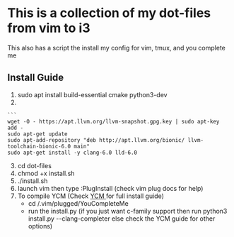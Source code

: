 # This is a collection of my dot-files from vim to i3
This also has a script the install my config for vim, tmux, and you complete me
## Install Guide
  1. sudo apt install build-essential cmake python3-dev
  2.
    ```
    wget -O - https://apt.llvm.org/llvm-snapshot.gpg.key | sudo apt-key add -
    sudo apt-get update
    sudo apt-add-repository "deb http://apt.llvm.org/bionic/ llvm-toolchain-bionic-6.0 main"
    sudo apt-get install -y clang-6.0 lld-6.0
  3. cd dot-files
  4. chmod +x install.sh
  5. ./install.sh
  6. launch vim then type :PlugInstall (check vim plug docs for help)
  7. To compile YCM (Check [YCM ](https://github.com/Valloric/YouCompleteMe#linux-64-bit)for full install guide)
      * cd /.vim/plugged/YouCompleteMe
      * run the install.py (if you just want c-family support then run python3 install.py --clang-completer else check the YCM guide for other options)
